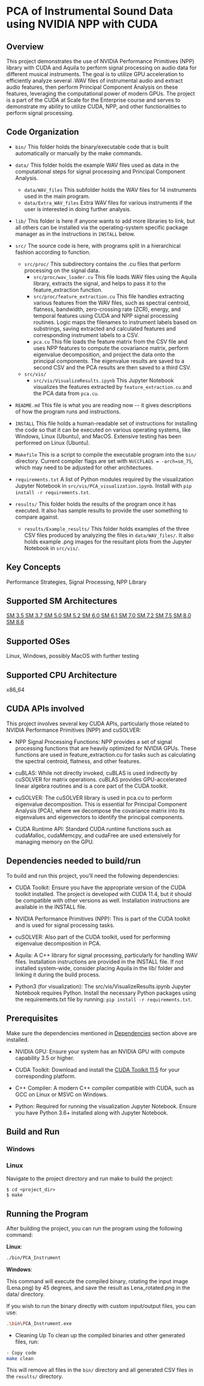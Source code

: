 # PCA of Instrumental Sound Data using NVIDIA NPP with CUDA

## Overview

This project demonstrates the use of NVIDIA Performance Primitives (NPP) library with CUDA and Aquila to perform signal processing on audio data for different musical instruments. The goal is to utilize GPU acceleration to efficiently analyze several .WAV files of instrumental audio and extract audio features, then perform Principal Component Analysis on these features, leveraging the computational power of modern GPUs. The project is a part of the CUDA at Scale for the Enterprise course and serves to demonstrate my ability to utilize CUDA, NPP, and other functionalities to perform signal processing.

## Code Organization

- ```bin/``` This folder holds the binary/executable code that is built automatically or manually by the make commands.

- ```data/``` This folder holds the example WAV files used as data in the computational steps for signal processing and Principal Component Analysis.
    - ```data/WAV_files``` This subfolder holds the WAV files for 14 instruments used in the main program.
    - ```data/Extra_WAV_files``` Extra WAV files for various instruments if the user is interested in doing further analysis.

- ```lib/``` This folder is here if anyone wants to add more libraries to link, but all others can be installed via the operating-system specific package manager as in the instructions in ```INSTALL``` below.

- ```src/``` The source code is here, with programs split in a hierarchical fashion according to function.
    - ```src/proc/``` This subdirectory contains the .cu files that perform processing on the signal data.
        - ```src/proc/wav_loader.cu``` This file loads WAV files using the Aquila library, extracts the signal, and helps to pass it to the feature_extraction function.
        - ```src/proc/feature_extraction.cu``` This file handles extracting various features from the WAV files, such as spectral centroid, flatness, bandwidth, zero-crossing rate (ZCR), energy, and temporal features using CUDA and NPP signal processing routines. Logic maps the filenames to instrument labels based on substrings, saving extracted and calculated features and corresponding instrument labels to a CSV.
        - ```pca.cu``` This file loads the feature matrix from the CSV file and uses NPP features to compute the covariance matrix, perform eigenvalue decomposition, and project the data onto the principal components. The eigenvalue results are saved to a second CSV and the PCA results are then saved to a third CSV.
    - ```src/vis/```
        - ```src/vis/VisualizeResults.ipynb``` This Jupyter Notebook visualizes the features extracted by ```feature_extraction.cu``` and the PCA data from ```pca.cu```.


- ```README.md``` This file is what you are reading now -- it gives descriptions of how the program runs and instructions.

- ```INSTALL``` This file holds a human-readable set of instructions for installing the code so that it can be executed on various operating systems, like Windows, Linux (Ubuntu), and MacOS. Extensive testing has been performed on Linux (Ubuntu). 

- ```Makefile``` This is a script to compile the executable program into the ```bin/``` directory. Current compiler flags are set with ```NVCCFLAGS = -arch=sm_75```, which may need to be adjusted for other architectures.

- ```requirements.txt``` A list of Python modules required by the visualization Jupyter Notebook in ```src/vis/PCA_visualization.ipynb```. Install with ```pip install -r requirements.txt```.

- ```results/``` This folder holds the results of the program once it has executed. It also has sample results to provide the user something to compare against.
    - ```results/Example_results/``` This folder holds examples of the three CSV files produced by analyzing the files in ```data/WAV_files/```. It also holds example .png images for the resultant plots from the Jupyter Notebook in ```src/vis/```.

## Key Concepts

Performance Strategies, Signal Processing, NPP Library

## Supported SM Architectures

[SM 3.5 ](https://developer.nvidia.com/cuda-gpus)  [SM 3.7 ](https://developer.nvidia.com/cuda-gpus)  [SM 5.0 ](https://developer.nvidia.com/cuda-gpus)  [SM 5.2 ](https://developer.nvidia.com/cuda-gpus)  [SM 6.0 ](https://developer.nvidia.com/cuda-gpus)  [SM 6.1 ](https://developer.nvidia.com/cuda-gpus)  [SM 7.0 ](https://developer.nvidia.com/cuda-gpus)  [SM 7.2 ](https://developer.nvidia.com/cuda-gpus)  [SM 7.5 ](https://developer.nvidia.com/cuda-gpus)  [SM 8.0 ](https://developer.nvidia.com/cuda-gpus)  [SM 8.6 ](https://developer.nvidia.com/cuda-gpus)

## Supported OSes

Linux, Windows, possibly MacOS with further testing

## Supported CPU Architecture

x86_64

## CUDA APIs involved
This project involves several key CUDA APIs, particularly those related to NVIDIA Performance Primitives (NPP) and cuSOLVER:
- NPP Signal Processing Functions: NPP provides a set of signal processing functions that are heavily optimized for NVIDIA GPUs. These functions are used in feature_extraction.cu for tasks such as calculating the spectral centroid, flatness, and other features.

- cuBLAS: While not directly invoked, cuBLAS is used indirectly by cuSOLVER for matrix operations. cuBLAS provides GPU-accelerated linear algebra routines and is a core part of the CUDA toolkit.

- cuSOLVER: The cuSOLVER library is used in pca.cu to perform eigenvalue decomposition. This is essential for Principal Component Analysis (PCA), where we decompose the covariance matrix into its eigenvalues and eigenvectors to identify the principal components.

- CUDA Runtime API: Standard CUDA runtime functions such as cudaMalloc, cudaMemcpy, and cudaFree are used extensively for managing memory on the GPU.

## Dependencies needed to build/run
To build and run this project, you'll need the following dependencies:
- CUDA Toolkit: Ensure you have the appropriate version of the CUDA toolkit installed. The project is developed with CUDA 11.4, but it should be compatible with other versions as well. Installation instructions are available in the INSTALL file.

- NVIDIA Performance Primitives (NPP): This is part of the CUDA toolkit and is used for signal processing tasks.

- cuSOLVER: Also part of the CUDA toolkit, used for performing eigenvalue decomposition in PCA.

- Aquila: A C++ library for signal processing, particularly for handling WAV files. Installation instructions are provided in the INSTALL file. If not installed system-wide, consider placing Aquila in the lib/ folder and linking it during the build process.

- Python3 (for visualization): The src/vis/VisualizeResults.ipynb Jupyter Notebook requires Python. Install the necessary Python packages using the requirements.txt file by running: ```pip install -r requirements.txt```.

## Prerequisites
Make sure the dependencies mentioned in [Dependencies]() section above are installed.

- NVIDIA GPU: Ensure your system has an NVIDIA GPU with compute capability 3.5 or higher.

- CUDA Toolkit: Download and install the [CUDA Toolkit 11.5](https://developer.nvidia.com/cuda-downloads) for your corresponding platform.

- C++ Compiler: A modern C++ compiler compatible with CUDA, such as GCC on Linux or MSVC on Windows.

- Python: Required for running the visualization Jupyter Notebook. Ensure you have Python 3.6+ installed along with Jupyter Notebook.

## Build and Run

### Windows

### Linux
Navigate to the project directory and run make to build the project:
```
$ cd <project_dir>
$ make
```

## Running the Program
After building the project, you can run the program using the following command:

__Linux__:

```bash
./bin/PCA_Instrument
```
__Windows__:

This command will execute the compiled binary, rotating the input image (Lena.png) by 45 degrees, and save the result as Lena_rotated.png in the data/ directory.

If you wish to run the binary directly with custom input/output files, you can use:

```bash
.\bin\PCA_Instrument.exe
```

- Cleaning Up
To clean up the compiled binaries and other generated files, run:


```bash
- Copy code
make clean
```

This will remove all files in the ```bin/``` directory and all generated CSV files in the ```results/``` directory.
